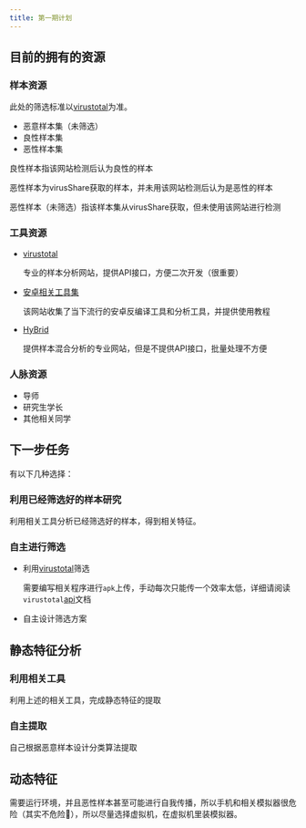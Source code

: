```yaml
---
title: 第一期计划
---
```


## 目前的拥有的资源

### 样本资源

此处的筛选标准以[virustotal](https://www.virustotal.com/gui/)为准。

- 恶意样本集（未筛选）
- 良性样本集
- 恶性样本集

良性样本指该网站检测后认为良性的样本

恶性样本为virusShare获取的样本，并未用该网站检测后认为是恶性的样本

恶性样本（未筛选）指该样本集从virusShare获取，但未使用该网站进行检测

### 工具资源

- [virustotal](https://www.virustotal.com/gui/)

    专业的样本分析网站，提供API接口，方便二次开发（很重要）

- [安卓相关工具集](https://crifan.github.io/android_app_security_crack/website/android_crack_tool/app_to_dex/)

    该网站收集了当下流行的安卓反编译工具和分析工具，并提供使用教程

- [HyBrid](https://www.hybrid-analysis.com/)

    提供样本混合分析的专业网站，但是不提供API接口，批量处理不方便

### 人脉资源

- 导师
- 研究生学长
- 其他相关同学

## 下一步任务

有以下几种选择：

### 利用已经筛选好的样本研究

利用相关工具分析已经筛选好的样本，得到相关特征。

### 自主进行筛选

- 利用[virustotal](https://www.virustotal.com/gui/)筛选

    需要编写相关程序进行`apk`上传，手动每次只能传一个效率太低，详细请阅读`virustotal`[api](https://developers.virustotal.com/v3.0/reference)文档

- 自主设计筛选方案

## 静态特征分析

### 利用相关工具

利用上述的相关工具，完成静态特征的提取

### 自主提取

自己根据恶意样本设计分类算法提取

## 动态特征

需要运行环境，并且恶性样本甚至可能进行自我传播，所以手机和相关模拟器很危险（其实不危险👀），所以尽量选择虚拟机，在虚拟机里装模拟器。
